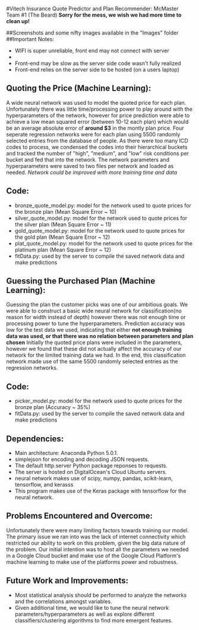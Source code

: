 #Vitech Insurance Quote Predictor and Plan Recommender: McMaster Team #1 (The Beard)
**Sorry for the mess, we wish we had more time to clean up!**

##Screenshots and some nifty images available in the "Images" folder 
##Important Notes:
- WIFI is super unreliable, front end may not connect with server
- 
- Front-end may be slow as the server side code wasn't fully realized
- Front-end relies on the server side to be hosted (on a users laptop)

Quoting the Price (Machine Learning):
--------------
A wide neural network was used to model the quoted price for each plan. Unfortunately there was little time/processing power to play around with the hyperparameters of the network, however for price prediction were able to achieve a low mean squared error (between 10-12 each plan) which would be an average absolute error of **around $3** in the montly plan price. Four seperate regression networks were for each plan using 5500 randomly selected entries from the database of people. As there were too many ICD codes to process, we condensed the codes into their hierarchical buckets and tracked the number of "high", "medium", and "low" risk conditions per bucket and fed that into the network. The network parameters and hyperparameters were saved to two files per network and loaded as needed. *Network could be improved with more training time and data*

Code:
-------------
- bronze_quote_model.py: model for the network used to quote prices for the bronze plan (Mean Square Error ~ 10)
- silver_quote_model.py: model for the network used to quote prices for the silver plan (Mean Square Error ~ 11)
- gold_quote_model.py: model for the network used to quote prices for the gold plan (Mean Square Error ~ 12)
- plat_quote_model.py: model for the network used to quote prices for the platinum plan (Mean Square Error ~ 12)
- fitData.py: used by the server to compile the saved network data and make predictions

Guessing the Purchased Plan (Machine Learning):
--------------
Guessing the plan the customer picks was one of our ambitious goals. We were able to construct a basic wide neural network for classification(no reason for width instead of depth) however there was not enough time or processing power to tune the hyperparameters. Prediction accuracy was low for the test data we used, indicating that either **not enough training data was used, or that there was no relation between parameters and plan chosen**
 Initially the quoted price plans were included in the parameters, however we found that these did not actually affect the accuracy of our network for the limited training data we had. In the end, this classification network made use of the same 5500 randomly selected entries as the regression networks. 

Code:
-----
- picker_model.py: model for the network used to quote prices for the bronze plan (Accuracy ~ 35%)
- fitData.py: used by the server to compile the saved network data and make predictions

Dependencies:
--------------
- Main architecture: Anaconda Python 5.0.1.
- simplejson for encoding and decoding JSON requests.
- The default http.server Python package reponses to requests.
- The server is hosted on DigitalOcean's Cloud Ubuntu servers.
- neural network makes use of scipy, numpy, pandas, scikit-learn, tensorflow, and kerasss
- This program makes use of the Keras package with tensorflow for the neural network.

Problems Encountered and Overcome:
--------------
Unfortunately there were many limiting factors towards training our model. The primary issue we ran into was the lack of internet connectivity which restricted our ability to work on this problem, given the big data nature of the problem. Our initial intention was to host all the parameters we needed in a Google Cloud bucket and make use of the Google Cloud Platform's machine learning to make use of the platforms power and robustness. 

Future Work and Improvements:
--------------
- Most statistical analysis should be performed to analyze the networks and the correlations amongst variables.
- Given additional time, we would like to tune the neural network parameters/hyperparameters as well as explore different classifiers/clustering algorithms to find more emergent features.


